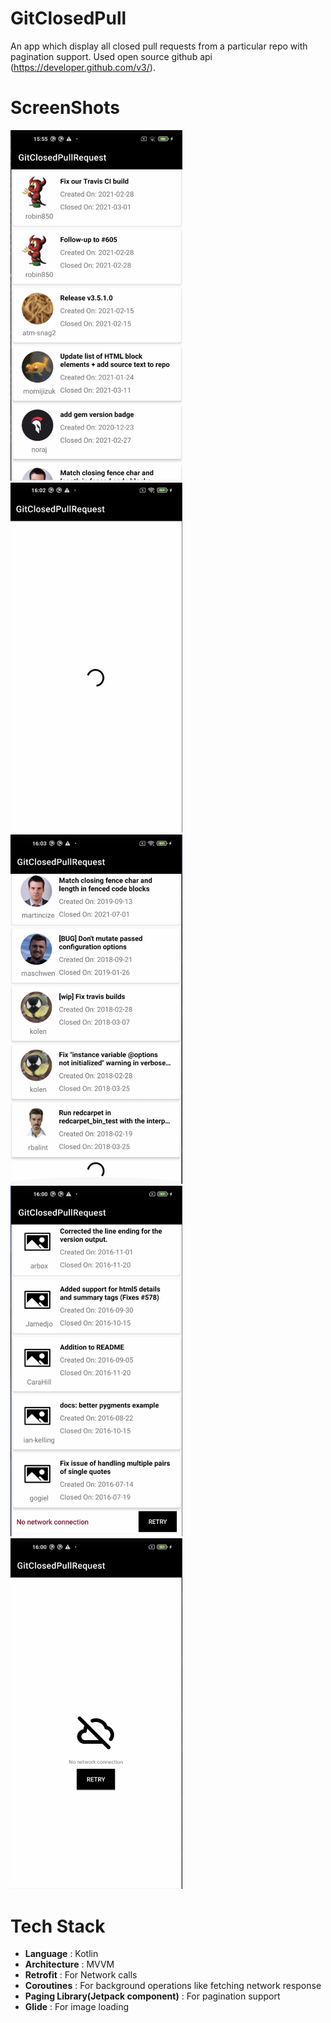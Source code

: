 # GitClosedPull
An app which display all closed pull requests from a particular repo with pagination support. Used open source github api (https://developer.github.com/v3/).


# ScreenShots


<img src = "https://github.com/adarshvris/GitClosedPull/blob/master/app/src/main/java/com/adarsh/gitclosedpullrequest/appdemo/Happy_Flow_State.png" width = 275 /> 
<img src = "https://github.com/adarshvris/GitClosedPull/blob/master/app/src/main/java/com/adarsh/gitclosedpullrequest/appdemo/Initial_Loading_State.png" width = 275 /> 
<img src = "https://github.com/adarshvris/GitClosedPull/blob/master/app/src/main/java/com/adarsh/gitclosedpullrequest/appdemo/Next_Page_Loading_State.png" width = 275 />
<img src = "https://github.com/adarshvris/GitClosedPull/blob/master/app/src/main/java/com/adarsh/gitclosedpullrequest/appdemo/Next_page_Load_Failed.png" width = 275 />
<img src = "https://github.com/adarshvris/GitClosedPull/blob/master/app/src/main/java/com/adarsh/gitclosedpullrequest/appdemo/No_Network_State.png" width = 275 />


# Tech Stack


* __Language__ : Kotlin
* __Architecture__ : MVVM
* __Retrofit__ : For Network calls
* __Coroutines__ : For background operations like fetching network response
* __Paging Library(Jetpack component)__ : For pagination support
* __Glide__ : For image loading
